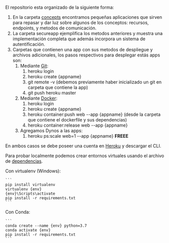 El repositorio esta organizado de la siguiente forma: 

1. En la carpeta [concepts](\concepts) encontramos pequeñas aplicaciones que sirven para repasar y dar luz sobre algunos de los conceptos: recursos, endpoints, y metodos de comunicación. 
2. La carpeta secureapp ejemplifica los metodos anteriores y muestra una implementación completa que además incorpora un sistema de autentificación. 
3. Carpetas que contienen una app con sus metodos de despliegue y archivos adicionales, los pasos respectivos para desplegar estás apps son:
   1. Mediante [Git](gitway): 
      1. heroku login
      2. heroku create {appname}
      3. git remote -v  (debemos previamente haber inicializado un git en carpeta que contiene la app)
      4. git push heroku master 
   2. Mediante [Docker](dockerway): 
      1. heroku login
      2. heroku create {appname}
      3. heroku container:push web --app {appname} (desde la carpeta que contiene el dockerfile y sus dependencias)
      4. heroku container:release web --app {appname}
   3. Agregamos Dynos a las apps: 
      1. heroku ps:scale web=1 --app {appname} **FREEE**

En ambos casos se debe poseer  una cuenta en [Heroku](https://www.heroku.com/) y descargar el CLI.

Para probar localmente podemos crear entornos virtuales usando el archivo de [dependencias](requirements.txt). 

Con virtualenv (Windows):

    ```
    pip install virtualenv
    virtualenv {env}
    {env}\Scripts\activate
    pip install -r requirements.txt 
    ```
Con Conda: 

    ```
    conda create --name {env} python=3.7
    conda activate {env}
    pip install -r requirements.txt
    ```

